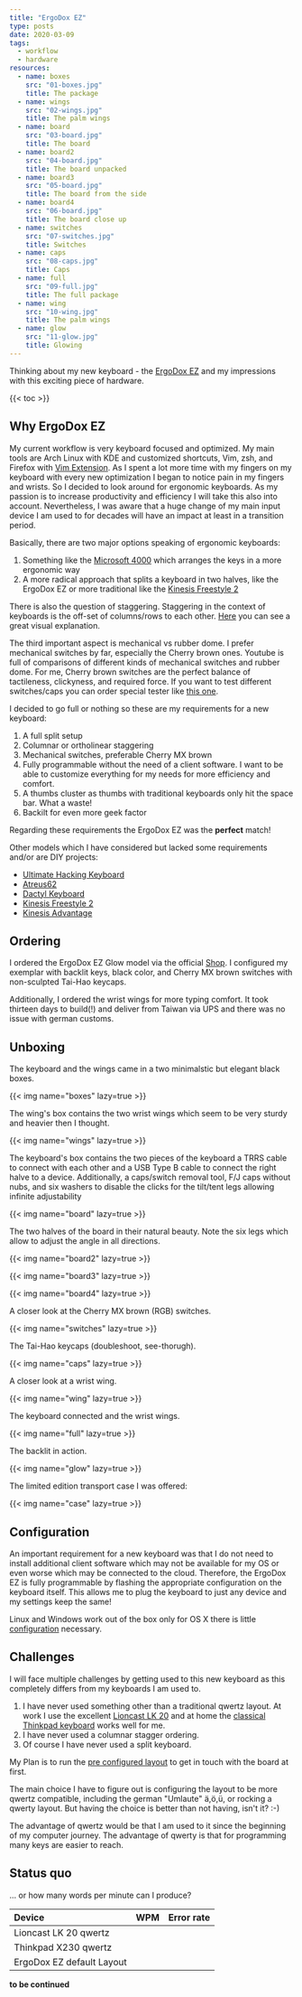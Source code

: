 ```yaml
---
title: "ErgoDox EZ"
type: posts
date: 2020-03-09
tags:
  - workflow
  - hardware
resources:
  - name: boxes
    src: "01-boxes.jpg"
    title: The package
  - name: wings
    src: "02-wings.jpg"
    title: The palm wings
  - name: board
    src: "03-board.jpg"
    title: The board
  - name: board2
    src: "04-board.jpg"
    title: The board unpacked
  - name: board3
    src: "05-board.jpg"
    title: The board from the side
  - name: board4
    src: "06-board.jpg"
    title: The board close up
  - name: switches
    src: "07-switches.jpg"
    title: Switches
  - name: caps
    src: "08-caps.jpg"
    title: Caps
  - name: full
    src: "09-full.jpg"
    title: The full package
  - name: wing
    src: "10-wing.jpg"
    title: The palm wings
  - name: glow
    src: "11-glow.jpg"
    title: Glowing
---
```


Thinking about my new keyboard - the [ErgoDox EZ](https://ergodox-ez.com/) and my impressions with this exciting piece of hardware.

<!--more-->

{{< toc >}}

## Why ErgoDox EZ

My current workflow is very keyboard focused and optimized. My main tools are Arch Linux with KDE and customized shortcuts, Vim, zsh, and Firefox with [Vim Extension](https://github.com/tridactyl/tridactyl). As I spent a lot more time with my fingers on my keyboard with every new optimization I began to notice pain in my fingers and wrists. So I decided to look around for ergonomic keyboards. As my passion is to increase productivity and efficiency I will take this also into account. Nevertheless, I was aware that a huge change of my main input device I am used to for decades will have an impact at least in a transition period.

Basically, there are two major options speaking of ergonomic keyboards:

1. Something like the [Microsoft 4000](https://www.microsoft.com/accessories/de-de/products/keyboards/natural-ergonomic-keyboard-4000/b2m-00001) which arranges the keys in a more ergonomic way
2. A more radical approach that splits a keyboard in two halves, like the ErgoDox EZ or more traditional like the [Kinesis Freestyle 2](https://kinesis-ergo.com/shop/freestyle2-for-pc-us/)

There is also the question of staggering. Staggering in the context of keyboards is the off-set of columns/rows to each other. [Here](https://deskthority.net/w/images/5/5b/Staggers_-_1.jpg) you can see a great visual explanation.

The third important aspect is mechanical vs rubber dome. I prefer mechanical switches by far, especially the Cherry brown ones. Youtube is full of comparisons of different kinds of mechanical switches and rubber dome. For me, Cherry brown switches are the perfect balance of tactileness, clickyness, and required force. If you want to test different switches/caps you can order special tester like [this one](https://www.amazon.com/Cherry-Switch-Tester-keyboard-Sampler/dp/B01GZHU1EG).

I decided to go full or nothing so these are my requirements for a new keyboard:

1. A full split setup
2. Columnar or ortholinear staggering
3. Mechanical switches, preferable Cherry MX brown
4. Fully programmable without the need of a client software. I want to be able to customize everything for my needs for more efficiency and comfort.
5. A thumbs cluster as thumbs with traditional keyboards only hit the space bar. What a waste!
6. Backilt for even more geek factor

Regarding these requirements the ErgoDox EZ was the **perfect** match!

Other models which I have considered but lacked some requirements and/or are DIY projects:

- [Ultimate Hacking Keyboard](https://ultimatehackingkeyboard.com/)
- [Atreus62](https://github.com/profet23/atreus62)
- [Dactyl Keyboard](https://github.com/adereth/dactyl-keyboard)
- [Kinesis Freestyle 2](https://kinesis-ergo.com/shop/freestyle2-for-pc-us/)
- [Kinesis Advantage](https://www.kinesis-ergo.de/advantage-tastatur/)

## Ordering

I ordered the ErgoDox EZ Glow model via the official [Shop](https://ergodox-ez.com/pages/customize). I configured my exemplar with backlit keys, black color, and Cherry MX brown switches with non-sculpted Tai-Hao keycaps.

Additionally, I ordered the wrist wings for more typing comfort. It took thirteen days to build(!) and deliver from Taiwan via UPS and there was no issue with german customs.

## Unboxing

The keyboard and the wings came in a two minimalstic but elegant black boxes.

{{< img name="boxes" lazy=true >}}

The wing's box contains the two wrist wings which seem to be very sturdy and heavier then I thought.

{{< img name="wings" lazy=true >}}

The keyboard's box contains the two pieces of the keyboard a TRRS cable to connect with each other and a USB Type B cable to connect the right halve to a device. Additionally, a caps/switch removal tool, F/J caps without nubs, and six washers to disable the clicks for the tilt/tent legs allowing infinite adjustability

{{< img name="board" lazy=true >}}

The two halves of the board in their natural beauty. Note the six legs which allow to adjust the angle in all directions.

{{< img name="board2" lazy=true >}}

{{< img name="board3" lazy=true >}}

{{< img name="board4" lazy=true >}}

A closer look at the Cherry MX brown (RGB) switches.

{{< img name="switches" lazy=true >}}

The Tai-Hao keycaps (doubleshoot, see-thorugh).

{{< img name="caps" lazy=true >}}

A closer look at a wrist wing.

{{< img name="wing" lazy=true >}}

The keyboard connected and the wrist wings.

{{< img name="full" lazy=true >}}

The backlit in action.

{{< img name="glow" lazy=true >}}

The limited edition transport case I was offered:

{{< img name="case" lazy=true >}}

## Configuration

An important requirement for a new keyboard was that I do not need to install additional client software which may not be available for my OS or even worse which may be connected to the cloud. Therefore, the ErgoDox EZ is fully programmable by flashing the appropriate configuration on the keyboard itself. This allows me to plug the keyboard to just any device and my settings keep the same!

Linux and Windows work out of the box only for OS X there is little [configuration](https://ergodox-ez.com/pages/configuring-the-keyboard-type-on-os-x) necessary.

## Challenges

I will face multiple challenges by getting used to this new keyboard as this completely differs from my keyboards I am used to.

1. I have never used something other than a traditional qwertz layout. At work I use the excellent [Lioncast LK 20](https://www.lioncast.com/en/product/lk20-gaming-keyboard/) and at home the [classical Thinkpad keyboard](https://knowledge.rootknecht.net/thinkpad-adventures#replacing-x230-keyboard) works well for me.
2. I have never used a columnar stagger ordering.
3. Of course I have never used a split keyboard.

My Plan is to run the [pre configured layout](https://cdn.shopify.com/s/files/1/1152/3264/files/default_firmware_v1.2.pdf?2947908262754067686) to get in touch with the board at first.

The main choice I have to figure out is configuring the layout to be more qwertz compatible, including the german "Umlaute" ä,ö,ü, or rocking a qwerty layout. But having the choice is better than not having, isn't it? :-)

The advantage of qwertz would be that I am used to it since the beginning of my computer journey. The advantage of qwerty is that for programming many keys are easier to reach.

## Status quo

... or how many words per minute can I produce?

| Device                    | WPM | Error rate |
| :------------------------ | :-- | :--------- |
| Lioncast LK 20 qwertz     |     |            |
| Thinkpad X230 qwertz      |     |            |
| ErgoDox EZ default Layout |     |            |

**to be continued**
